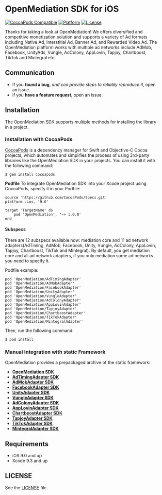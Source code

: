 # OpenMediation SDK for iOS
[![CocoaPods Compatible](http://img.shields.io/badge/pod-v1.0.0-blue.svg)](https://github.com/AdTiming/OpenMediation-iOS)
[![Platform](https://img.shields.io/badge/platform-iOS%209%2B-brightgreen.svg?style=flat)](https://github.com/AdTiming/OpenMediation-iOS)
[![License](https://img.shields.io/github/license/AdTiming/OpenMediation-iOS)](https://github.com/AdTiming/OpenMediation-iOS/blob/master/LICENSE)

Thanks for taking a look at OpenMediation! We offers diversified and competitive monetization solution and supports a variety of Ad formats including Native Ad, Interstitial Ad, Banner Ad, and Rewarded Video Ad. The OpenMediation platform works with multiple ad networks include AdMob, Facebook, UnityAds, Vungle, AdColony, AppLovin, Tapjoy, Chartboost, TikTok and Mintegral etc.

## Communication

- If you **found a bug**, _and can provide steps to reliably reproduce it_, open an issue.
- If you **have a feature request**, open an issue.

## Installation

The OpenMediation SDK supports multiple methods for installing the library in a project.

### Installation with CocoaPods

[CocoaPods](https://cocoapods.org/) is a dependency manager for Swift and Objective-C Cocoa projects, which automates and simplifies the process of using 3rd-party libraries like the OpenMediation SDK in your projects. You can install it with the following command:

```
$ gem install cocoapods
```

**Podfile**
To integrate OpenMediation SDK into your Xcode project using CocoaPods, specify it in your Podfile:

```
source 'https://github.com/CocoaPods/Specs.git'
platform :ios, '9.0'

target 'TargetName' do
    pod 'OpenMediation', '~> 1.0.0'
end
```

#### Subspecs

There are 12 subspecs available now: mediation core and 11 ad network adapters(AdTiming, AdMob, Facebook, Unity, Vungle, AdColony, AppLovin, Tapjoy, Chartboost, TikTok and Mintegral). By default, you get mediation core and all ad network adapters, if you only mediation some ad networks , you need to specify it. 

Podfile example:

```
pod 'OpenMediation/AdTimingAdapter'
pod 'OpenMediation/AdMobAdapter'
pod 'OpenMediation/FacebookAdapter'
pod 'OpenMediation/UnityAdapter'
pod 'OpenMediation/VungleAdapter'
pod 'OpenMediation/AdColonyAdapter'
pod 'OpenMediation/AppLovinAdapter'
pod 'OpenMediation/TapjoyAdapter'
pod 'OpenMediation/ChartboostAdapter'
pod 'OpenMediation/TikTokAdapter'
pod 'OpenMediation/MintegralAdapter'
```

Then, run the following command:

```bash
$ pod install
```
### Manual Integration with static Framework

OpenMediation provides a prepackaged archive of the static framework:

- **[OpenMediation SDK](https://github.com/AdTiming/OpenMediation-iOS/releases/download/1.0.0/OpenMediation-iOS-1.0.0.zip)**
- **[AdTimingAdapter SDK](https://github.com/AdTiming/OpenMediation-iOS/releases/download/1.0.0/OMAdTimingAdapter-iOS-1.0.0.zip)**
- **[AdMobAdapter SDK](https://github.com/AdTiming/OpenMediation-iOS/releases/download/1.0.0/OMAdMobAdapter-iOS-1.0.0.zip)**
- **[FacebookAdapter SDK](https://github.com/AdTiming/OpenMediation-iOS/releases/download/1.0.0/OMFacebookAdapter-iOS-1.0.0.zip)**
- **[UnityAdapter SDK](https://github.com/AdTiming/OpenMediation-iOS/releases/download/1.0.0/OMUnityAdapter-iOS-1.0.0.zip)**
- **[VungleAdapter SDK](https://github.com/AdTiming/OpenMediation-iOS/releases/download/1.0.0/OMVungleAdapter-iOS-1.0.0.zip)**
- **[AdColonyAdapter SDK](https://github.com/AdTiming/OpenMediation-iOS/releases/download/1.0.0/OMAdColonyAdapter-iOS-1.0.0.zip)**
- **[AppLovinAdapter SDK](https://github.com/AdTiming/OpenMediation-iOS/releases/download/1.0.0/OMAppLovinAdapter-iOS-1.0.0.zip)**
- **[ChartboostAdapter SDK](https://github.com/AdTiming/OpenMediation-iOS/releases/download/1.0.0/OMChartboostAdapter-iOS-1.0.0.zip)**
- **[TapjoyAdapter SDK](https://github.com/AdTiming/OpenMediation-iOS/releases/download/1.0.0/OMTapjoyAdapter-iOS-1.0.0.zip)**
- **[TikTokAdapter SDK](https://github.com/AdTiming/OpenMediation-iOS/releases/download/1.0.0/OMTikTokAdapter-iOS-1.0.0.zip)**
- **[MintegralAdapter SDK](https://github.com/AdTiming/OpenMediation-iOS/releases/download/1.0.0/OMMintegralAdapter-iOS-1.0.0.zip)**

## Requirements

- iOS 9.0 and up
- Xcode 9.3 and up

## LICENSE

See the [LICENSE](LICENSE) file.